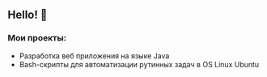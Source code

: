 ## Hello! 👋

### Мои проекты:
- Разработка веб приложения на языке Java
- Bash-скрипты для автоматизации рутинных задач в OS Linux Ubuntu

<!--
**DoctorZub/DoctorZub** is a ✨ _special_ ✨ repository because its `README.md` (this file) appears on your GitHub profile.

Here are some ideas to get you started:

- 🔭 I’m currently working on ...
- 🌱 I’m currently learning ...
- 👯 I’m looking to collaborate on ...
- 🤔 I’m looking for help with ...
- 💬 Ask me about ...
- 📫 How to reach me: ...
- 😄 Pronouns: ...
- ⚡ Fun fact: ...
-->
